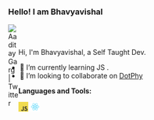  ### Hello! I am Bhavyavishal


<a href="https://twitter.com/bhavyavishal1">
  <img align="left" alt="Aaditay Garg | Twitter" width="21px" src="https://seeklogo.com/images/T/twitter-logo-A84FE9258E-seeklogo.com.png" />
</a> 

<br />
<br />

Hi, I'm  Bhavyavishal, a Self Taught Dev.

 
- 🌱 I’m currently learning  JS .
- 👯 I’m looking to collaborate on [DotPhy](https://github.com/dotphy/dotphy.github.io)
 

**Languages and Tools:**  

<code><img height="20" src="https://raw.githubusercontent.com/github/explore/80688e429a7d4ef2fca1e82350fe8e3517d3494d/topics/javascript/javascript.png"></code>
<code><img height="20" src="https://raw.githubusercontent.com/github/explore/80688e429a7d4ef2fca1e82350fe8e3517d3494d/topics/react/react.png"></code>
 
 
 
 
